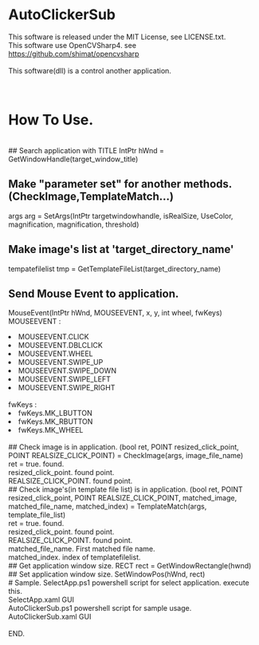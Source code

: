 # AutoClickerSub
This software is released under the MIT License, see LICENSE.txt.<br>
This software use OpenCVSharp4. see https://github.com/shimat/opencvsharp
<br><br>
This software(dll) is a control another application.<br>
<br><br>
# How To Use.
<br>
## Search application with TITLE
IntPtr hWnd = GetWindowHandle(target_window_title)<br>

## Make "parameter set" for another methods.(CheckImage,TemplateMatch...)
args arg = SetArgs(IntPtr targetwindowhandle, isRealSize, UseColor, magnification, magnification, threshold)<br>

## Make image's list at  'target_directory_name'
tempatefilelist tmp =  GetTemplateFileList(target_directory_name)<br>

## Send Mouse Event to application.
MouseEvent(IntPtr hWnd, MOUSEEVENT, x, y, int wheel, fwKeys)<br>
MOUSEEVENT : <br>
<li>MOUSEEVENT.CLICK</li>
  <li>MOUSEEVENT.DBLCLICK</li>
  <li>MOUSEEVENT.WHEEL</li>
  <li>MOUSEEVENT.SWIPE_UP</li>
  <li>MOUSEEVENT.SWIPE_DOWN</li>
  <li>MOUSEEVENT.SWIPE_LEFT</li>
  <li>MOUSEEVENT.SWIPE_RIGHT</li>
  <br>
fwKeys : <br>
<li>fwKeys.MK_LBUTTON</li>
<li>fwKeys.MK_RBUTTON</li>
<li>fwKeys.MK_WHEEL</li>
<br>
## Check image is in application.
(bool ret, POINT resized_click_point, POINT REALSIZE_CLICK_POINT) =	CheckImage(args, image_file_name)<br>
ret = true. found.<br>
resized_click_point. found point.<br>
REALSIZE_CLICK_POINT. found point.<br>
## Check image's(in template file list) is in application.
(bool ret, POINT resized_click_point, POINT REALSIZE_CLICK_POINT, matched_image, matched_file_name, matched_index) = TemplateMatch(args, template_file_list)<br>
ret = true. found.<br>
resized_click_point. found point.<br>
REALSIZE_CLICK_POINT. found point.<br>
matched_file_name. First matched file name.<br>
matched_index. index of templatefilelist.<br>
## Get application window size.
RECT rect =	GetWindowRectangle(hwnd)<br>
## Set application window size.
SetWindowPos(hWnd, rect)<br>
# Sample.
SelectApp.ps1  powershell script for select application. execute this.<br>
SelectApp.xaml GUI<br>
AutoClickerSub.ps1 powershell script for sample usage.<br>
AutoClickerSub.xaml GUI<br>
<br>
END.
